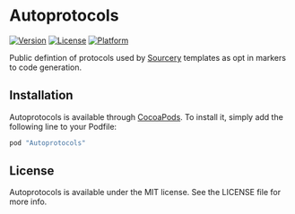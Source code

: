 # Autoprotocols

[![Version](https://img.shields.io/cocoapods/v/Autoprotocols.svg?style=flat)](http://cocoapods.org/pods/Autoprotocols)
[![License](https://img.shields.io/cocoapods/l/Autoprotocols.svg?style=flat)](http://cocoapods.org/pods/Autoprotocols)
[![Platform](https://img.shields.io/cocoapods/p/Autoprotocols.svg?style=flat)](http://cocoapods.org/pods/Autoprotocols)

Public defintion of protocols used by [Sourcery](https://github.com/krzysztofzablocki/Sourcery) templates as opt in markers to code generation.

## Installation

Autoprotocols is available through [CocoaPods](http://cocoapods.org). To install
it, simply add the following line to your Podfile:

```ruby
pod "Autoprotocols"
```

## License

Autoprotocols is available under the MIT license. See the LICENSE file for more info.
